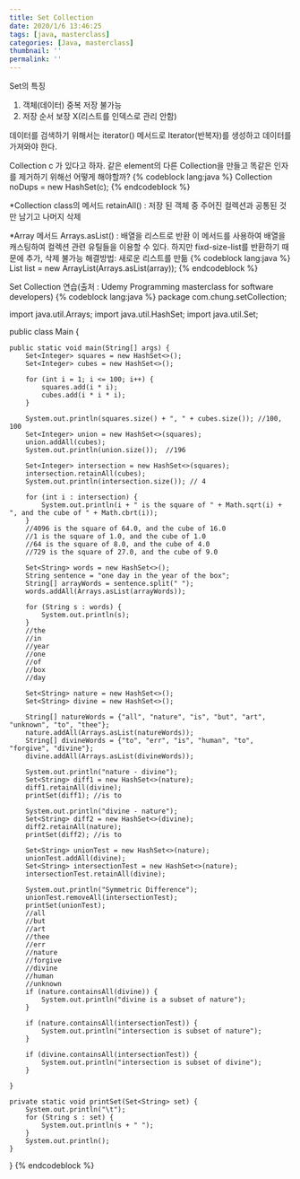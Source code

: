 ```yaml
---
title: Set Collection
date: 2020/1/6 13:46:25
tags: [java, masterclass]
categories: [Java, masterclass]
thumbnail: ''
permalink: ''
---
```


Set의 특징
  1. 객체(데이터) 중복 저장 불가능
  2. 저장 순서 보장 X(리스트를 인덱스로 관리 안함)

데이터를 검색하기 위해서는 iterator() 메서드로 Iterator(반복자)를 생성하고 데이터를 가져와야 한다.


Collection c 가 있다고 하자.
같은 element의 다른 Collection을 만들고 똑같은 인자를 제거하기 위해선 어떻게 해야할까?
{% codeblock lang:java %}
Collection<Type> noDups = new HashSet<Type>(c);
{% endcodeblock %}

*Collection class의 메서드
    retainAll() : 저장 된 객체 중 주어진 컬렉션과 공통된 것만 남기고 나머지 삭제

*Array 메서드
    Arrays.asList()
        : 배열을 리스트로 반환
        이 메서드를 사용하여 배열을 캐스팅하여 컬렉션 관련 유틸들을 이용할 수 있다.
        하지만 fixd-size-list를 반환하기 때문에 추가, 삭제 불가능
해결방법: 새로운 리스트를 만듦
{% codeblock lang:java %}
List<String> list = new ArrayList(Arrays.asList(array));
{% endcodeblock %}

Set Collection 연습(출처 : Udemy Programming masterclass for software developers)
{% codeblock lang:java %}
package com.chung.setCollection;

import java.util.Arrays;
import java.util.HashSet;
import java.util.Set;

public class Main {

    public static void main(String[] args) {
        Set<Integer> squares = new HashSet<>();
        Set<Integer> cubes = new HashSet<>();

        for (int i = 1; i <= 100; i++) {
            squares.add(i * i);
            cubes.add(i * i * i);
        }

        System.out.println(squares.size() + ", " + cubes.size()); //100, 100
        Set<Integer> union = new HashSet<>(squares);
        union.addAll(cubes);
        System.out.println(union.size());  //196

        Set<Integer> intersection = new HashSet<>(squares);
        intersection.retainAll(cubes);
        System.out.println(intersection.size()); // 4

        for (int i : intersection) {
            System.out.println(i + " is the square of " + Math.sqrt(i) + ", and the cube of " + Math.cbrt(i));
        }
        //4096 is the square of 64.0, and the cube of 16.0
        //1 is the square of 1.0, and the cube of 1.0
        //64 is the square of 8.0, and the cube of 4.0
        //729 is the square of 27.0, and the cube of 9.0

        Set<String> words = new HashSet<>();
        String sentence = "one day in the year of the box";
        String[] arrayWords = sentence.split(" ");
        words.addAll(Arrays.asList(arrayWords));

        for (String s : words) {
            System.out.println(s);
        }
        //the
        //in
        //year
        //one
        //of
        //box
        //day

        Set<String> nature = new HashSet<>();
        Set<String> divine = new HashSet<>();

        String[] natureWords = {"all", "nature", "is", "but", "art", "unknown", "to", "thee"};
        nature.addAll(Arrays.asList(natureWords));
        String[] divineWords = {"to", "err", "is", "human", "to", "forgive", "divine"};
        divine.addAll(Arrays.asList(divineWords));

        System.out.println("nature - divine");
        Set<String> diff1 = new HashSet<>(nature);
        diff1.retainAll(divine);
        printSet(diff1); //is to

        System.out.println("divine - nature");
        Set<String> diff2 = new HashSet<>(divine);
        diff2.retainAll(nature);
        printSet(diff2); //is to

        Set<String> unionTest = new HashSet<>(nature);
        unionTest.addAll(divine);
        Set<String> intersectionTest = new HashSet<>(nature);
        intersectionTest.retainAll(divine);

        System.out.println("Symmetric Difference");
        unionTest.removeAll(intersectionTest);
        printSet(unionTest);
        //all
        //but
        //art
        //thee
        //err
        //nature
        //forgive
        //divine
        //human
        //unknown
        if (nature.containsAll(divine)) {
            System.out.println("divine is a subset of nature");
        }

        if (nature.containsAll(intersectionTest)) {
            System.out.println("intersection is subset of nature");
        }

        if (divine.containsAll(intersectionTest)) {
            System.out.println("intersection is subset of divine");
        }

    }

    private static void printSet(Set<String> set) {
        System.out.println("\t");
        for (String s : set) {
            System.out.println(s + " ");
        }
        System.out.println();
    }

}
{% endcodeblock %}




<!-- excerpt -->
<!-- toc -->